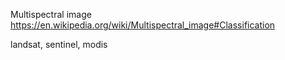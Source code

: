 Multispectral image
https://en.wikipedia.org/wiki/Multispectral_image#Classification


landsat, sentinel, modis
